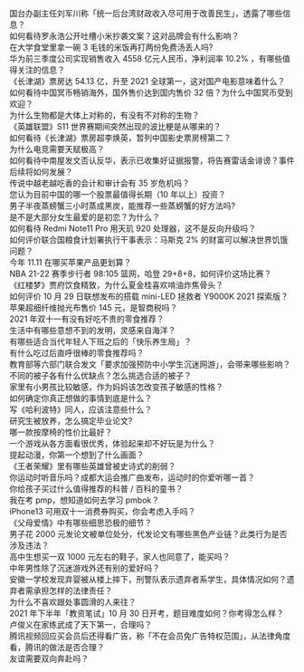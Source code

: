 国台办副主任刘军川称「统一后台湾财政收入尽可用于改善民生」，透露了哪些信息？  
如何看待罗永浩公开吐槽小米抄袭文案？这对品牌会有什么影响？  
在大学食堂里拿一碗 3 毛钱的米饭再打两份免费汤丢人吗?  
华为前三季度公司实现销售收入 4558 亿元人民币，净利润率 10.2% ，有哪些值得关注的信息？  
《长津湖》票房达 54.13 亿，升至 2021 全球第一，这对国产电影意味着什么？  
如何看待中国冥币畅销海外，国外售价达到国内售价 32 倍？为什么中国冥币受到欢迎？  
为什么生物都是大体上对称的，有没有不对称的生物？  
《英雄联盟》S11 世界赛期间突然出现的波比梗是从哪来的？  
如何看待《长津湖》票房超李焕英，暂列中国影史票房榜第二？  
为什么电竞需要天赋极高？  
如何看待中南屋发文否认反华，表示已收集好证据报警，将告赛雷话金诽谤？事件后续将如何发展？  
传说中越老越吃香的会计和审计会有 35 岁危机吗？  
您认为目前中国的哪一个股票最值得长期（10 年以上）投资？  
男子半夜蒸螃蟹三小时蒸成黑炭，能推荐一些蒸螃蟹的好方法吗?  
是不是大部分女生最爱的是初恋？为什么？  
如何看待 Redmi Note11 Pro 用天玑 920 处理器，这不是反向升级吗？  
如何评价联合国粮食计划署执行干事表示：马斯克 2% 的财富可以解决世界饥饿问题？  
今年 11.11 在哪买苹果产品更划算？  
NBA 21-22 赛季步行者 98:105 篮网，哈登 29+8+8，如何评价这场比赛？  
《红楼梦》贾府饮食精致，为什么夏金桂喜欢啃油炸焦骨头？  
如何评价 10 月 29 日联想发布的搭载 mini-LED 拯救者 Y9000K 2021 探索版？  
苹果超细纤维抛光布售价 145 元，是智商税吗？  
2021 年双十一有没有好吃不贵的零食推荐？  
生活中有哪些意想不到的发明，灵感来自海洋？  
有哪些适合当代年轻人下班之后的「快乐养生局」？  
有什么吃过后直呼很棒的零食推荐吗？  
教育部等六部门联合发文「要求加强预防中小学生沉迷网游」，会带来哪些影响？  
不同的被子各有什么优缺点？怎么挑选合适的被子？  
家里有小男孩比较敏感，作为妈妈该怎改变孩子敏感的性格？  
如何确定你真正想做的事情到底是什么？  
写《哈利波特》同人，应该注意些什么？  
研究生被放养，怎么搞定毕业论文?  
哪一款按摩椅的性价比最好？  
一个游戏从各方面看很优秀，体验起来却不好玩是为什么？  
提起动漫，你第一个想到了什么画面？  
《王者荣耀》里有哪些英雄曾被史诗式的削弱？  
你运动时听音乐吗？成都大运会推广曲发布，运动时的你爱听哪一首？  
你给孩子买过什么值得推荐的科普 / 百科的童书？  
我在考 pmp，想知道如何去学习 pmbok？  
iPhone13 可用双十一消费券购买，你会考虑入手吗？  
《父母爱情》中有哪些细思恐极的细节？  
男子花  2000 元发论文被单位处分，代发论文有哪些黑色产业链？此类行为是否涉及违法？  
高中生想买一双 1000 元左右的鞋子，家人也同意了，能买吗？  
中年男性除了沉迷游戏外还有别的爱好吗？  
安徽一学校发现弃婴被从楼上摔下，刑警队表示遗弃者系学生，具体情况如何？遗弃者需承担怎样的法律责任？  
为什么不喜欢跟处事圆滑的人来往？  
2021 年下半年「教资笔试」10 月 30 日开考，题目难度如何？你考得怎么样？  
卢俊义在家练武成了天下第一，合理吗？  
腾讯视频回应买会员后还得看广告，称「不在会员免广告特权范围」，从法律角度看，腾讯的做法是否合理？  
友谊需要双向奔赴吗？  
